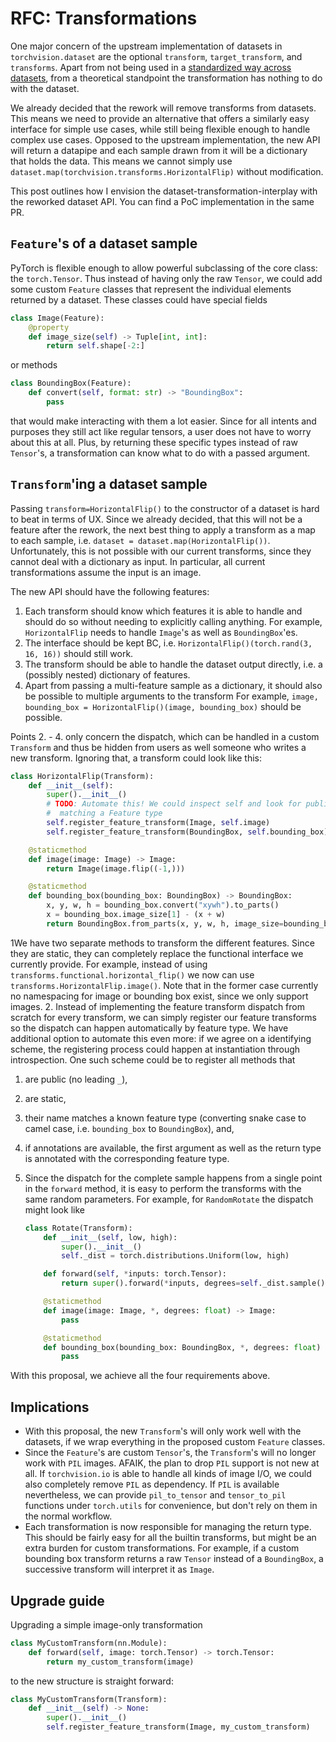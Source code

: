 # RFC: Transformations

One major concern of the upstream implementation of datasets in `torchvision.dataset` are the optional `transform`, `target_transform`, and `transforms`. Apart from not being used in a [standardized way  across datasets](https://gist.github.com/pmeier/14756fe0501287b2974e03ab8d651c10), from a theoretical standpoint the transformation has nothing to do with the dataset.

We already decided that the rework will remove transforms from datasets. This means we need to provide an alternative that offers a similarly easy interface for simple use cases, while still being flexible enough to handle complex use cases. Opposed to the upstream implementation, the new API will return a datapipe and each sample drawn from it will be a dictionary that holds the data. This means we cannot simply use `dataset.map(torchvision.transforms.HorizontalFlip)` without modification.

This post outlines how I envision the dataset-transformation-interplay with the reworked dataset API. You can find a PoC implementation in the same PR.

## `Feature`'s of a dataset sample

PyTorch is flexible enough to allow powerful subclassing of the core class: the `torch.Tensor`. Thus instead of having only the raw `Tensor`, we could add some custom `Feature` classes that represent the individual elements returned by a dataset. These classes could have special fields

```python
class Image(Feature):
    @property
    def image_size(self) -> Tuple[int, int]:
        return self.shape[-2:]
```

or methods

```python
class BoundingBox(Feature):
    def convert(self, format: str) -> "BoundingBox":
        pass
```

that would make interacting with them a lot easier. Since for all intents and purposes they still act like regular tensors, a user does not have to worry about this at all. Plus, by returning these specific types instead of raw `Tensor`'s, a transformation can know what to do with a passed argument.

## `Transform`'ing a dataset sample

Passing `transform=HorizontalFlip()` to the constructor of a dataset is hard to beat in terms of UX. Since we already decided, that this will not be a feature after the rework, the next best thing to apply a transform as a map to each sample, i.e. `dataset = dataset.map(HorizontalFlip())`. Unfortunately, this is not possible with our current transforms, since they cannot deal with a dictionary as input. In particular, all current transformations assume the input is an image.

The new API should have the following features:

1. Each transform should know which features it is able to handle and should do so without needing to explicitly calling anything. For example, `HorizontalFlip` needs to handle `Image`'s as well as `BoundingBox`'es. 
2. The interface should be kept BC, i.e. `HorizontalFlip()(torch.rand(3, 16, 16))` should still work. 
3. The transform should be able to handle the dataset output directly, i.e. a (possibly nested) dictionary of features.
4. Apart from passing a multi-feature sample as a dictionary, it should also be possible to multiple arguments to the transform For example, `image, bounding_box = HorizontalFlip()(image, bounding_box)` should be possible.

Points 2. - 4. only concern the dispatch, which can be handled in a custom `Transform` and thus be hidden from users as well someone who writes a new transform. Ignoring that, a transform could look like this:

```python
class HorizontalFlip(Transform):
    def __init__(self):
        super().__init__()
        # TODO: Automate this! We could inspect self and look for public, static methods with names or annotations
        #  matching a Feature type
        self.register_feature_transform(Image, self.image)
        self.register_feature_transform(BoundingBox, self.bounding_box)

    @staticmethod
    def image(image: Image) -> Image:
        return Image(image.flip((-1,)))

    @staticmethod
    def bounding_box(bounding_box: BoundingBox) -> BoundingBox:
        x, y, w, h = bounding_box.convert("xywh").to_parts()
        x = bounding_box.image_size[1] - (x + w)
        return BoundingBox.from_parts(x, y, w, h, image_size=bounding_box.image_size, format="xywh")
```

1We have two separate methods to transform the different features. Since they are static, they can completely replace the functional interface we currently provide. For example, instead of using `transforms.functional.horizontal_flip()` we now can use `transforms.HorizontalFlip.image()`. Note that in the former case currently no namespacing for image or bounding box exist, since we only support images.
2. Instead of implementing the feature transform dispatch from scratch for every transform, we can simply register our feature transforms so the dispatch can happen automatically by feature type. We have additional option to automate this even more: if we agree on a identifying scheme, the registering process could happen at instantiation through introspection. One such scheme could be to register all methods that
   1. are public (no leading `_`),
   2. are static,
   3. their name matches a known feature type (converting snake case to camel case, i.e. `bounding_box` to `BoundingBox`), and,
   4. if annotations are available, the first argument as well as the return type is annotated with the corresponding feature type.
3. Since the dispatch for the complete sample happens from a single point in the `forward` method, it is easy to perform the transforms with the same random parameters. For example, for `RandomRotate` the dispatch might look like

   ```python
   class Rotate(Transform):
       def __init__(self, low, high):
           super().__init__()
           self._dist = torch.distributions.Uniform(low, high)
   
       def forward(self, *inputs: torch.Tensor):
           return super().forward(*inputs, degrees=self._dist.sample())
   
       @staticmethod
       def image(image: Image, *, degrees: float) -> Image:
           pass
   
       @staticmethod
       def bounding_box(bounding_box: BoundingBox, *, degrees: float) -> BoundingBox:
           pass
   ```

With this proposal, we achieve all the four requirements above. 

## Implications

- With this proposal, the new `Transform`'s will only work well with the datasets, if we wrap everything in the proposed custom `Feature` classes. 
- Since the `Feature`'s are custom `Tensor`'s, the `Transform`'s will no longer work with `PIL` images. AFAIK, the plan to drop `PIL` support is not new at all. If `torchvision.io` is able to handle all kinds of image I/O, we could also completely remove `PIL` as dependency. If `PIL` is available nevertheless, we can provide `pil_to_tensor` and `tensor_to_pil` functions under `torch.utils` for convenience, but don't rely on them in the normal workflow.
- Each transformation is now responsible for managing the return type. This should be fairly easy for all the builtin transforms, but might be an extra burden for custom transformations. For example, if a custom bounding box transform returns a raw `Tensor` instead of a `BoundingBox`, a successive transform will interpret it as `Image`. 

## Upgrade guide

Upgrading a simple image-only transformation

```python
class MyCustomTransform(nn.Module):
    def forward(self, image: torch.Tensor) -> torch.Tensor:
        return my_custom_transform(image)
```

to the new structure is straight forward:

```python
class MyCustomTransform(Transform):
    def __init__(self) -> None:
        super().__init__()
        self.register_feature_transform(Image, my_custom_transform)
```
